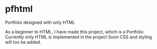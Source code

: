 # pfhtml
Portfolio designed with only HTML

As a beginner to HTML, I have made this project, which is a Portfolio
Currently only HTML is implemented in the project
Soon CSS and styling will too be added.
